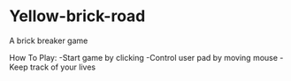 # Yellow-brick-road
A brick breaker game

How To Play: 
-Start game by clicking
-Control user pad by moving mouse
-Keep track of your lives